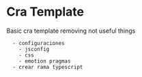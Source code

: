 # Cra Template

Basic cra template removing not useful things


      - configuraciones
        - jsconfig
        - css
        - emotion pragmas
      - crear rama typescript


